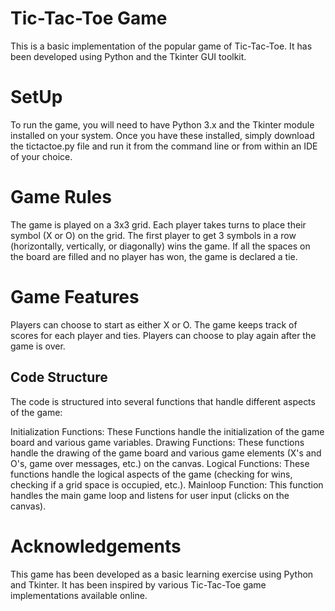 <h1>Tic-Tac-Toe Game</h1>
This is a basic implementation of the popular game of Tic-Tac-Toe. It has been developed using Python and the Tkinter GUI toolkit.

<h1>SetUp</h1>
To run the game, you will need to have Python 3.x and the Tkinter module installed on your system. Once you have these installed, simply download the tictactoe.py file and run it from the command line or from within an IDE of your choice.

<h1>Game Rules</h1>
The game is played on a 3x3 grid. Each player takes turns to place their symbol (X or O) on the grid. The first player to get 3 symbols in a row (horizontally, vertically, or diagonally) wins the game. If all the spaces on the board are filled and no player has won, the game is declared a tie.

<h1>Game Features</h1>
Players can choose to start as either X or O.
The game keeps track of scores for each player and ties.
Players can choose to play again after the game is over.
<h2>Code Structure</h2>
The code is structured into several functions that handle different aspects of the game:

Initialization Functions: These Functions handle the initialization of the game board and various game variables.
Drawing Functions: These functions handle the drawing of the game board and various game elements (X's and O's, game over messages, etc.) on the canvas.
Logical Functions: These functions handle the logical aspects of the game (checking for wins, checking if a grid space is occupied, etc.).
Mainloop Function: This function handles the main game loop and listens for user input (clicks on the canvas).
<h1>Acknowledgements</h1>
This game has been developed as a basic learning exercise using Python and Tkinter. It has been inspired by various Tic-Tac-Toe game implementations available online.
